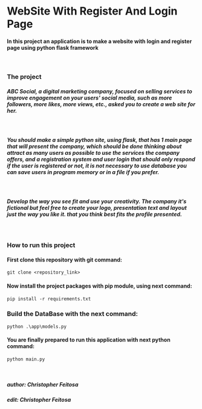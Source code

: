 # WebSite With Register And Login Page

#### In this project an application is to make a website with login and register page using python flask framework
</br>

### The project

##### ABC Social, a digital marketing company, focused on selling services to improve engagement on your users' social media, such as more followers, more likes, more views, etc., asked you to create a web site for her.
</br>

##### You should make a simple python site, using flask, that has 1 main page that will present the company, which should be done thinking about attract as many users as possible to use the services the company offers, and a registration system and user login that should only respond if the user is registered or not, it is not necessary to use database you can save users in program memory or in a file if you prefer.
</br>

##### Develop the way you see fit and use your creativity. The company it's fictional but feel free to create your logo, presentation text and layout just the way you like it. that you think best fits the profile presented.
</br>

### How to run this project

#### First clone this repository with git command:
    git clone <repository_link>

#### Now install the project packages with pip module, using next command:
    pip install -r requirements.txt

### Build the DataBase with the next command:
    python .\app\models.py

#### You are finally prepared to run this application with next python command:
    python main.py

</br>

##### ***author: Christopher Feitosa***
##### ***edit: Christopher Feitosa***